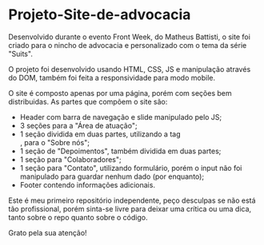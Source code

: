 # Projeto-Site-de-advocacia

Desenvolvido durante o evento Front Week, do Matheus Battisti, o site foi criado para o nincho de advocacia e personalizado com o tema da série "Suits".

O projeto foi desenvolvido usando HTML, CSS, JS e manipulação através do DOM, também foi feita a responsividade para modo mobile.

O site é composto apenas por uma página, porém com seções bem distribuidas. As partes que compõem o site são:

- Header com barra de navegação e slide manipulado pelo JS;
- 3 seções para a "Área de atuação";
- 1 seção dividida em duas partes, utilizando a tag <div>, para o "Sobre nós";
- 1 seção de "Depoimentos", também dividida em duas partes;
- 1 seção para "Colaboradores";
- 1 seção para "Contato", utilizando formulário, porém o input não foi manipulado para guardar nenhum dado (por enquanto);
- Footer contendo informações adicionais.

Este é meu primeiro repositório independente, peço desculpas se não está tão profissional, porém sinta-se livre para deixar uma crítica ou uma dica, tanto sobre o repo quanto sobre o código.

Grato pela sua atenção!
